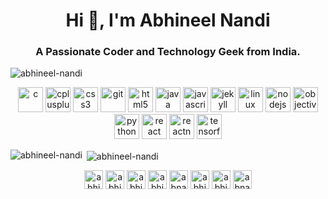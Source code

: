 <h1 align="center">Hi 👋, I'm Abhineel Nandi</h1>
<h3 align="center">A Passionate Coder and Technology Geek from India.</h3>

<p align="left"> <img src="https://komarev.com/ghpvc/?username=abhineel-nandi" alt="abhineel-nandi" /> </p>

<p align="center"><img src="https://devicons.github.io/devicon/devicon.git/icons/c/c-original.svg" alt="c" width="40" height="40"/> <img src="https://devicons.github.io/devicon/devicon.git/icons/cplusplus/cplusplus-original.svg" alt="cplusplus" width="40" height="40"/> <img src="https://devicons.github.io/devicon/devicon.git/icons/css3/css3-original-wordmark.svg" alt="css3" width="40" height="40"/> <img src="https://www.vectorlogo.zone/logos/git-scm/git-scm-icon.svg" alt="git" width="40" height="40"/> <img src="https://devicons.github.io/devicon/devicon.git/icons/html5/html5-original-wordmark.svg" alt="html5" width="40" height="40"/> <img src="https://devicons.github.io/devicon/devicon.git/icons/java/java-original-wordmark.svg" alt="java" width="40" height="40"/> <img src="https://devicons.github.io/devicon/devicon.git/icons/javascript/javascript-original.svg" alt="javascript" width="40" height="40"/> <img src="https://www.vectorlogo.zone/logos/jekyllrb/jekyllrb-icon.svg" alt="jekyll" width="40" height="40"/> <img src="https://devicons.github.io/devicon/devicon.git/icons/linux/linux-original.svg" alt="linux" width="40" height="40"/> <img src="https://devicons.github.io/devicon/devicon.git/icons/nodejs/nodejs-original-wordmark.svg" alt="nodejs" width="40" height="40"/> <img src="https://www.vectorlogo.zone/logos/apple_objectivec/apple_objectivec-icon.svg" alt="objectivec" width="40" height="40"/> <img src="https://devicons.github.io/devicon/devicon.git/icons/python/python-original.svg" alt="python" width="40" height="40"/> <img src="https://devicons.github.io/devicon/devicon.git/icons/react/react-original-wordmark.svg" alt="react" width="40" height="40"/> <img src="https://reactnative.dev/img/header_logo.svg" alt="reactnative" width="40" height="40"/> <img src="https://www.vectorlogo.zone/logos/tensorflow/tensorflow-icon.svg" alt="tensorflow" width="40" height="40"/></p>

<p><img align="left" src="https://github-readme-stats.vercel.app/api/top-langs/?username=abhineel-nandi&layout=compact&hide=html" alt="abhineel-nandi" /></p>

<p>&nbsp;<img align="center" src="https://github-readme-stats.vercel.app/api?username=abhineel-nandi&show_icons=true" alt="abhineel-nandi" /></p>

<p align="center">
<a href="https://linkedin.com/in/abhineel-nandi-0004" target="blank"><img align="center" src="https://cdn.jsdelivr.net/npm/simple-icons@3.0.1/icons/linkedin.svg" alt="abhineel nandi" height="30" width="30" /></a>
<a href="https://fb.com/abhineel.nandi.3" target="blank"><img align="center" src="https://cdn.jsdelivr.net/npm/simple-icons@3.0.1/icons/facebook.svg" alt="abhineel nandi" height="30" width="30" /></a>
<a href="https://instagram.com/abhineelnandi" target="blank"><img align="center" src="https://cdn.jsdelivr.net/npm/simple-icons@3.0.1/icons/instagram.svg" alt="abhineelnandi" height="30" width="30" /></a>
<a href="https://www.codechef.com/abhi_neel" target="blank"><img align="center" src="https://cdn.jsdelivr.net/npm/simple-icons@3.1.0/icons/codechef.svg" alt="abhi_neel" height="30" width="30" /></a>
<a href="https://www.hackerrank.com/abnandi04" target="blank"><img align="center" src="https://cdn.jsdelivr.net/npm/simple-icons@3.0.1/icons/hackerrank.svg" alt="abnandi04" height="30" width="30" /></a>
<a href="https://www.codeforces.com/abhi_neel" target="blank"><img align="center" src="https://cdn.jsdelivr.net/npm/simple-icons@3.0.1/icons/codeforces.svg" alt="abhi_neel" height="30" width="30" /></a>
<a href="https://www.leetcode.com/abhineelnandi" target="blank"><img align="center" src="https://cdn.jsdelivr.net/npm/simple-icons@3.0.1/icons/leetcode.svg" alt="abhineelnandi" height="30" width="30" /></a>
<a href="https://www.hackerearth.com/abnandi04" target="blank"><img align="center" src="https://cdn.jsdelivr.net/npm/simple-icons@3.0.1/icons/hackerearth.svg" alt="abnandi04" height="30" width="30" /></a>
</p>
